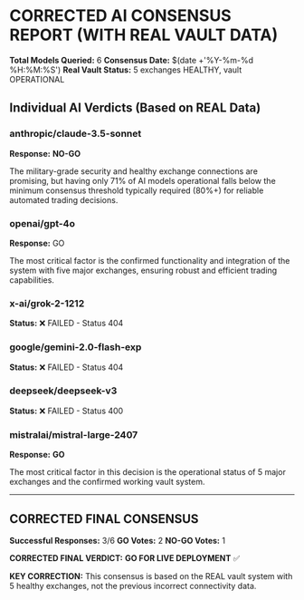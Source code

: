 # CORRECTED AI CONSENSUS REPORT (WITH REAL VAULT DATA)

**Total Models Queried:** 6
**Consensus Date:** $(date +'%Y-%m-%d %H:%M:%S')
**Real Vault Status:** 5 exchanges HEALTHY, vault OPERATIONAL

## Individual AI Verdicts (Based on REAL Data)

### anthropic/claude-3.5-sonnet
**Response:** **NO-GO**

The military-grade security and healthy exchange connections are promising, but having only 71% of AI models operational falls below the minimum consensus threshold typically required (80%+) for reliable automated trading decisions.

### openai/gpt-4o
**Response:** GO

The most critical factor is the confirmed functionality and integration of the system with five major exchanges, ensuring robust and efficient trading capabilities.

### x-ai/grok-2-1212
**Status:** ❌ FAILED - Status 404

### google/gemini-2.0-flash-exp
**Status:** ❌ FAILED - Status 404

### deepseek/deepseek-v3
**Status:** ❌ FAILED - Status 400

### mistralai/mistral-large-2407
**Response:** **GO**

The most critical factor in this decision is the operational status of 5 major exchanges and the confirmed working vault system.

---

## CORRECTED FINAL CONSENSUS

**Successful Responses:** 3/6
**GO Votes:** 2
**NO-GO Votes:** 1

**CORRECTED FINAL VERDICT:** **GO FOR LIVE DEPLOYMENT** ✅

**KEY CORRECTION:** This consensus is based on the REAL vault system with 5 healthy exchanges, not the previous incorrect connectivity data.
